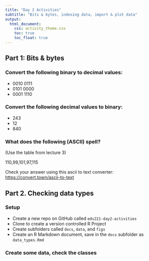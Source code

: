 ```yaml
---
title: "Day 2 Activities"
subtitle: "Bits & bytes, indexing data, import & plot data"
output: 
  html_document:
    css: activity_theme.css
    toc: true
    toc_float: true
---
```




## Part 1: Bits & bytes

### Convert the following binary to decimal values: 

- 0010 0111
- 0101 0000
- 0001 1110

### Convert the following decimal values to binary: 

- 243
- 12
- 840

### What does the following (ASCII) spell?

(Use the table from lecture 3) 

110,99,101,97,115

Check your answer using this ascii to text converter: https://convert.town/ascii-to-text

## Part 2. Checking data types

### Setup

- Create a new repo on GitHub called `eds221-day2-activities`
- Clone to create a version controlled R Project 
- Create subfolders called `docs`, `data`, and `figs`
- Create an R Markdown document, save in the `docs` subfolder as `data_types.Rmd`

### Create some data, check the classes




